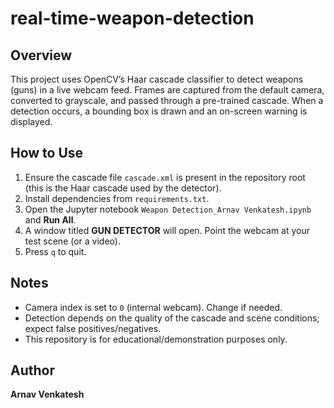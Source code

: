 # real-time-weapon-detection
## Overview
This project uses OpenCV’s Haar cascade classifier to detect weapons (guns) in a live webcam feed. Frames are captured from the default camera, converted to grayscale, and passed through a pre-trained cascade. When a detection occurs, a bounding box is drawn and an on-screen warning is displayed.

## How to Use
1. Ensure the cascade file `cascade.xml` is present in the repository root (this is the Haar cascade used by the detector).
2. Install dependencies from `requirements.txt`.
3. Open the Jupyter notebook `Weapon Detection_Arnav Venkatesh.ipynb` and **Run All**.
4. A window titled **GUN DETECTOR** will open. Point the webcam at your test scene (or a video).
5. Press `q` to quit.

## Notes
- Camera index is set to `0` (internal webcam). Change if needed.
- Detection depends on the quality of the cascade and scene conditions; expect false positives/negatives.
- This repository is for educational/demonstration purposes only.

## Author
**Arnav Venkatesh**



